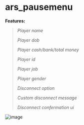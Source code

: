 # ars_pausemenu
**Features:**

>*Player name*
>
>*Player dob*
>
>*Player cash/bank/total money*
>
>*Player id*
>
>*Player job*
>
>*Player gender*
>
>*Disconnect option*
>
>*Custom disconnect message*
>
>*Disconnect confermation ui*



![image](https://github.com/Arius-Development/ars_pausemenu/assets/70983185/6edc48ec-417e-4ee7-8781-40e4cc1c1a5d)

